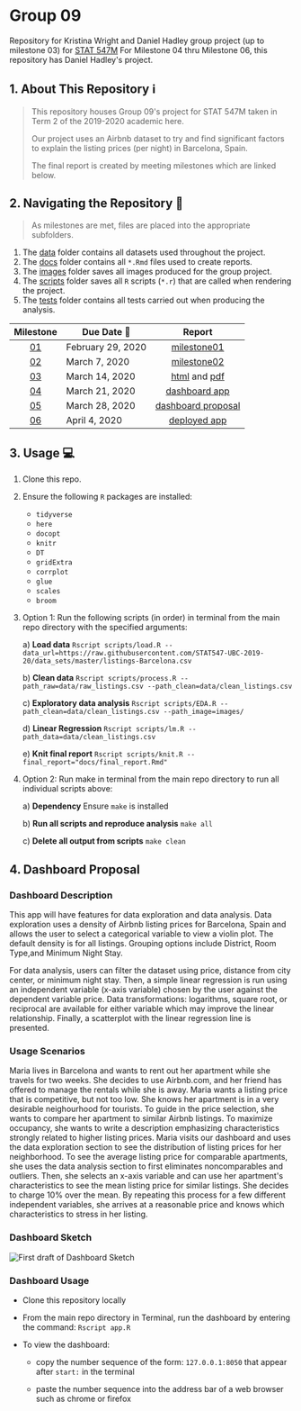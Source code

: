 # Group 09
Repository for Kristina Wright and Daniel Hadley group project (up to milestone 03) for [STAT 547M](https://stat545.stat.ubc.ca/)
For Milestone 04 thru Milestone 06, this repository has Daniel Hadley's project.

## 1. About This Repository :information_source:
> This repository houses Group 09's project for STAT 547M taken in Term 2 of the 2019-2020 academic here.
>
> Our project uses an Airbnb dataset to try and find significant factors to explain the listing prices (per night) in Barcelona, Spain.
>
> The final report is created by meeting milestones which are linked below.

## 2. Navigating the Repository :file_folder:
> As milestones are met, files are placed into the appropriate subfolders. 

1. The [data](https://github.com/hadleyd2/group_09-1/tree/master/data) folder contains all datasets used throughout the project.
1. The [docs](https://github.com/hadleyd2/group_09-1/tree/master/docs) folder contains all `*.Rmd` files used to create reports.
1. The [images](https://github.com/hadleyd2/group_09-1/tree/master/images) folder saves all images produced for the group project.
1. The [scripts](https://github.com/hadleyd2/group_09-1/tree/master/scripts) folder saves all `R` scripts (`*.r`) that are called when rendering the project.
1. The [tests](https://github.com/hadleyd2/group_09-1/tree/master/tests) folder contains all tests carried out when producing the analysis.

| Milestone | Due Date :date: | Report
| :--: | ---- | :--------------: |
| [01](https://stat545.stat.ubc.ca/evaluation/milestone_01/milestone_01/) | February 29, 2020 | [milestone01](https://hadleyd2.github.io/group_09-1/docs/milestone01/milestone01.html) |
| [02](https://stat545.stat.ubc.ca/evaluation/milestone_02/milestone_02/) | March 7, 2020 | [milestone02](https://hadleyd2.github.io/group_09-1/docs/milestone02/milestone02.html) |
| [03](https://stat545.stat.ubc.ca/evaluation/milestone_03/milestone_03/) | March 14, 2020 | [html](https://hadleyd2.github.io/group_09-1/docs/final_report.html) and [pdf](https://hadleyd2.github.io/group_09-1/docs/final_report.pdf) |
| [04](https://stat545.stat.ubc.ca/evaluation/milestone_04/milestone_04/) | March 21, 2020 | [dashboard app](https://github.com/hadleyd2/group_09-1/raw/master/app.R) |
| [05](https://stat545.stat.ubc.ca/evaluation/milestone_05/milestone_05/) | March 28, 2020 | [dashboard proposal](#4-dashboard-proposal) |
| [06](https://stat545.stat.ubc.ca/evaluation/milestone_06/milestone_06/) | April 4, 2020 | [deployed app](https://dan-final.herokuapp.com/) |

## 3. Usage :computer:

1. Clone this repo.

1. Ensure the following `R` packages are installed:

    - `tidyverse`
    - `here`
    - `docopt`
    - `knitr`
    - `DT`
    - `gridExtra`
    - `corrplot`
    - `glue`
    - `scales`
    - `broom`
  
1. Option 1: Run the following scripts (in order) in terminal from the main repo directory with the specified arguments:

    a) **Load data**
    `Rscript scripts/load.R --data_url=https://raw.githubusercontent.com/STAT547-UBC-2019-20/data_sets/master/listings-Barcelona.csv`
  
    b) **Clean data**
    `Rscript scripts/process.R --path_raw=data/raw_listings.csv --path_clean=data/clean_listings.csv`
  
    c) **Exploratory data analysis**
    `Rscript scripts/EDA.R --path_clean=data/clean_listings.csv --path_image=images/`
    
    d) **Linear Regression**
    `Rscript scripts/lm.R --path_data=data/clean_listings.csv`
  
    e) **Knit final report**
    `Rscript scripts/knit.R --final_report="docs/final_report.Rmd"`

1. Option 2: Run make in terminal from the main repo directory to run all individual scripts above:

    a) **Dependency**
    Ensure `make` is installed
    
    b) **Run all scripts and reproduce analysis**
    `make all`
    
    c) **Delete all output from scripts**
    `make clean`
    
## 4. Dashboard Proposal

### Dashboard Description

This app will have features for data exploration and data analysis. Data exploration uses a density of Airbnb listing prices for Barcelona, Spain and allows the user to select a categorical variable to view a violin plot. The default density is for all listings. Grouping options include District, Room Type,and Minimum Night Stay.

For data analysis, users can filter the dataset using price, distance from city center, or minimum night stay. Then, a simple linear regression is run using an independent variable (x-axis variable) chosen by the user against the dependent variable price. Data transformations: logarithms, square root, or reciprocal are available for either variable which may improve the linear relationship. Finally, a scatterplot with the linear regression line is presented.

### Usage Scenarios

Maria lives in Barcelona and wants to rent out her apartment while she travels for two weeks. She decides to use Airbnb.com, and her friend has offered to manage the rentals while she is away. Maria wants a listing price that is competitive, but not too low. She knows her apartment is in a very desirable neighourhood for tourists. To guide in the price selection, she wants to compare her apartment to similar Airbnb listings. To maximize occupancy, she wants to write a description emphasizing characteristics strongly related to higher listing prices. Maria visits our dashboard and uses the data exploration section to see the distribution of listing prices for her neighborhood. To see the average listing price for comparable apartments, she uses the data analysis section to first eliminates noncomparables and outliers. Then, she selects an x-axis variable and can use her apartment's characteristics to see the mean listing price for similar listings. She decides to charge 10% over the mean. By repeating this process for a few different independent variables, she arrives at a reasonable price and knows which characteristics to stress in her listing.


### Dashboard Sketch

![First draft of Dashboard Sketch](images/Dashboard-Sketch.png)

### Dashboard Usage

  - Clone this repository locally
  
  - From the main repo directory in Terminal, run the dashboard by entering the command: `Rscript app.R`
  
  - To view the dashboard:
  
      - copy the number sequence of the form: `127.0.0.1:8050` that appear after `start:` in the terminal
      
      - paste the number sequence into the address bar of a web browser such as chrome or firefox